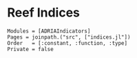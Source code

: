# Reef Indices

```@autodocs
Modules = [ADRIAIndicators]
Pages = joinpath.("src", ["indices.jl"])
Order   = [:constant, :function, :type]
Private = false
```
